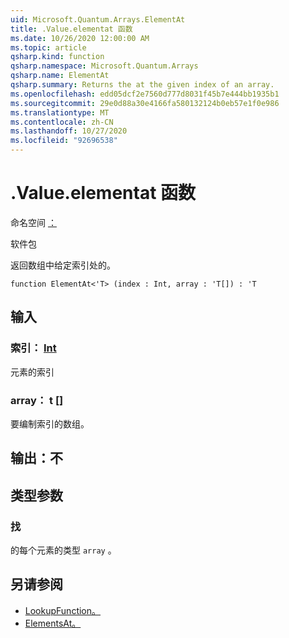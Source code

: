 ```yaml
---
uid: Microsoft.Quantum.Arrays.ElementAt
title: .Value.elementat 函数
ms.date: 10/26/2020 12:00:00 AM
ms.topic: article
qsharp.kind: function
qsharp.namespace: Microsoft.Quantum.Arrays
qsharp.name: ElementAt
qsharp.summary: Returns the at the given index of an array.
ms.openlocfilehash: edd05dcf2e7560d777d8031f45b7e444bb1935b1
ms.sourcegitcommit: 29e0d88a30e4166fa580132124b0eb57e1f0e986
ms.translationtype: MT
ms.contentlocale: zh-CN
ms.lasthandoff: 10/27/2020
ms.locfileid: "92696538"
---
```

# <a name="elementat-function"></a>.Value.elementat 函数

命名空间 [：](xref:Microsoft.Quantum.Arrays)

软件包 [](https://nuget.org/packages/)


返回数组中给定索引处的。

```qsharp
function ElementAt<'T> (index : Int, array : 'T[]) : 'T
```


## <a name="input"></a>输入

### <a name="index--int"></a>索引： [Int](xref:microsoft.quantum.lang-ref.int)

元素的索引


### <a name="array--t"></a>array： t []

要编制索引的数组。



## <a name="output--t"></a>输出：不



## <a name="type-parameters"></a>类型参数

### <a name="t"></a>找

的每个元素的类型 `array` 。

## <a name="see-also"></a>另请参阅

- [LookupFunction。](xref:Microsoft.Quantum.Arrays.LookupFunction)
- [ElementsAt。](xref:Microsoft.Quantum.Arrays.ElementsAt)
